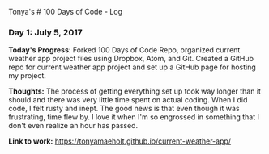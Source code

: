 Tonya's # 100 Days of Code - Log

### Day 1: July 5, 2017

**Today's Progress**: Forked 100 Days of Code Repo, organized current weather app project files using Dropbox, Atom, and Git. Created a GitHub repo for current weather app project and set up a GitHub page for hosting my project.

**Thoughts:** The process of getting everything set up took way longer than it should and there was very little time spent on actual coding. When I did code, I felt rusty and inept. The good news is that even though it was frustrating, time flew by. I love it when I'm so engrossed in something that I don't even realize an hour has passed.   

**Link to work:** https://tonyamaeholt.github.io/current-weather-app/
